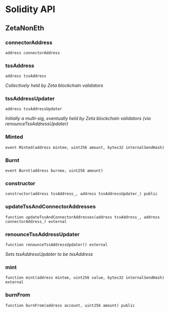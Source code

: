 # Solidity API

## ZetaNonEth

### connectorAddress

```solidity
address connectorAddress
```

### tssAddress

```solidity
address tssAddress
```

_Collectively held by Zeta blockchain validators_

### tssAddressUpdater

```solidity
address tssAddressUpdater
```

_Initially a multi-sig, eventually held by Zeta blockchain validators (via renounceTssAddressUpdater)_

### Minted

```solidity
event Minted(address mintee, uint256 amount, bytes32 internalSendHash)
```

### Burnt

```solidity
event Burnt(address burnee, uint256 amount)
```

### constructor

```solidity
constructor(address tssAddress_, address tssAddressUpdater_) public
```

### updateTssAndConnectorAddresses

```solidity
function updateTssAndConnectorAddresses(address tssAddress_, address connectorAddress_) external
```

### renounceTssAddressUpdater

```solidity
function renounceTssAddressUpdater() external
```

_Sets tssAddressUpdater to be tssAddress_

### mint

```solidity
function mint(address mintee, uint256 value, bytes32 internalSendHash) external
```

### burnFrom

```solidity
function burnFrom(address account, uint256 amount) public
```

